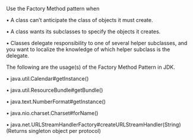 Use the Factory Method pattern when

• A class can’t anticipate the class of objects it must create.

• A class wants its subclasses to specify the objects it creates.

• Classes delegate responsibility to one of several helper subclasses, and you want to localize the knowledge of which helper
subclass is the delegate.


The following are the usage(s) of the Factory Method Pattern in JDK.

• java.util.Calendar#getInstance()

• java.util.ResourceBundle#getBundle()

• java.text.NumberFormat#getInstance()

• java.nio.charset.Charset#forName()

• java.net.URLStreamHandlerFactory#createURLStreamHandler(String) (Returns singleton object per
protocol)
